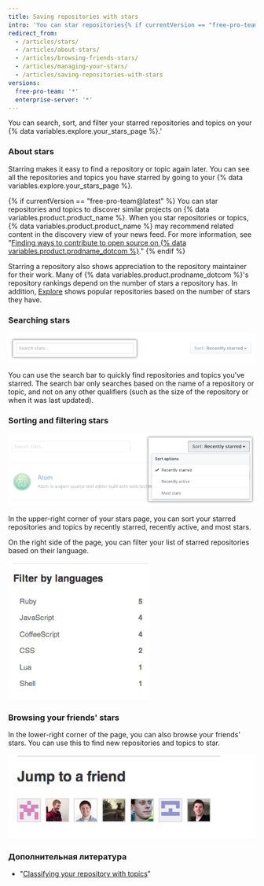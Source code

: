 ```yaml
---
title: Saving repositories with stars
intro: 'You can star repositories{% if currentVersion == "free-pro-team@latest" or currentVersion ver_gt "enterprise-server@2.16" %} and topics{% endif %} to keep track of projects you find interesting{% if currentVersion == "free-pro-team@latest" %} and discover related content in your news feed{% endif %}.'
redirect_from:
  - /articles/stars/
  - /articles/about-stars/
  - /articles/browsing-friends-stars/
  - /articles/managing-your-stars/
  - /articles/saving-repositories-with-stars
versions:
  free-pro-team: '*'
  enterprise-server: '*'
---
```


You can search, sort, and filter your starred repositories and topics on your {% data variables.explore.your_stars_page %}.'

### About stars

Starring makes it easy to find a repository or topic again later. You can see all the repositories and topics you have starred by going to your {% data variables.explore.your_stars_page %}.

{% if currentVersion == "free-pro-team@latest" %}
You can star repositories and topics to discover similar projects on {% data variables.product.product_name %}. When you star repositories or topics, {% data variables.product.product_name %} may recommend related content in the discovery view of your news feed. For more information, see "[Finding ways to contribute to open source on {% data variables.product.prodname_dotcom %}](/github/getting-started-with-github/finding-ways-to-contribute-to-open-source-on-github)."
{% endif %}

Starring a repository also shows appreciation to the repository maintainer for their work. Many of {% data variables.product.prodname_dotcom %}'s repository rankings depend on the number of stars a repository has. In addition, [Explore](https://github.com/explore) shows popular repositories based on the number of stars they have.

### Searching stars

![Searching through stars](/assets/images/help/stars/stars_search_bar.png)

You can use the search bar to quickly find repositories and topics you've starred. The search bar only searches based on the name of a repository or topic, and not on any other qualifiers (such as the size of the repository or when it was last updated).

### Sorting and filtering stars

![Sorting stars](/assets/images/help/stars/stars_sort_menu.png)

In the upper-right corner of your stars page, you can sort your starred repositories and topics by recently starred, recently active, and most stars.

On the right side of the page, you can filter your list of starred repositories based on their language.

![Filter stars by language](/assets/images/help/stars/stars_filter_language.png)

### Browsing your friends' stars

 In the lower-right corner of the page, you can also browse your friends' stars. You can use this to find new repositories and topics to star.

![Viewing your friends' stars](/assets/images/help/stars/stars_jump_to_a_friend.png)

### Дополнительная литература

- "[Classifying your repository with topics](/articles/classifying-your-repository-with-topics)"
